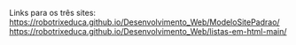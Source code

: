 Links para os três sites:
https://robotrixeduca.github.io/Desenvolvimento_Web/ModeloSitePadrao/
https://robotrixeduca.github.io/Desenvolvimento_Web/listas-em-html-main/
